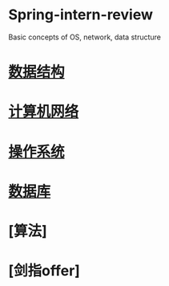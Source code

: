 Spring-intern-review
===
Basic concepts of OS, network, data structure

# [数据结构](https://github.com/birdsdule/Spring-intern-review/blob/master/concepts/Data%20Structure.md)<br>
# [计算机网络](https://github.com/birdsdule/Spring-intern-review/blob/master/concepts/Computer%20Network.md)<br>
# [操作系统](https://github.com/birdsdule/Spring-intern-review/blob/master/concepts/Operating%20System.md)<br>
# [数据库](https://github.com/birdsdule/Spring-intern-review/blob/master/concepts/Database.md)<br>
# [算法]<br>
# [剑指offer]<br>

